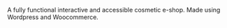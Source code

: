 A fully functional interactive and accessible cosmetic e-shop. Made using Wordpress and Woocommerce.
